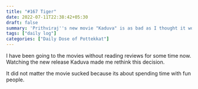```yaml
---
title: "#167 Tiger"
date: 2022-07-11T22:38:42+05:30
draft: false
summary: 'Prithviraj''s new movie "Kaduva" is as bad as I thought it would be.'
tags: ["daily log"]
categories: ["Daily Dose of Pottekkat"]
---
```


I have been going to the movies without reading reviews for some time now. Watching the new release Kaduva made me rethink this decision.

It did not matter the movie sucked because its about spending time with fun people.
